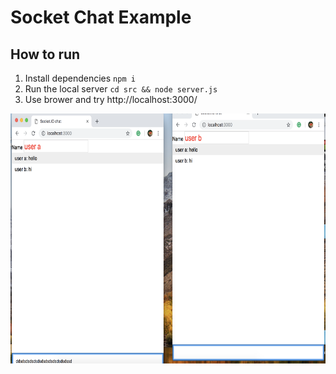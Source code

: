 # Socket Chat Example
## How to run
1. Install dependencies
`npm i`
2. Run the local server
`cd src && node server.js`
3. Use brower and try
    http://localhost:3000/


<img src="https://github.com/dinhtho/SocketChat/blob/master/screenshot.png" width="800" height="400">


